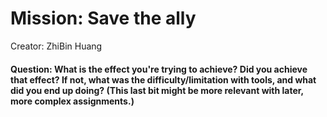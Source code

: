 <h1>Mission: Save the ally</h1>

Creator: ZhiBin Huang


<h4>Question: What is the effect you're trying to achieve? Did you achieve that effect?  If not, what was the difficulty/limitation with tools, and what did you end up doing? (This last bit might be more relevant with later, more complex assignments.) </h4>
